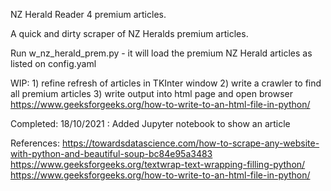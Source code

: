 NZ Herald Reader 4 premium articles.

A quick and dirty scraper of NZ Heralds premium articles.

Run w_nz_herald_prem.py - it will load the premium NZ Herald articles as listed on config.yaml

WIP:
    1) refine refresh of articles in TKInter window
    2) write a crawler to find all premium articles
    3) write output into html page and open browser https://www.geeksforgeeks.org/how-to-write-to-an-html-file-in-python/

Completed:
    18/10/2021 : Added Jupyter notebook to show an article

References:
https://towardsdatascience.com/how-to-scrape-any-website-with-python-and-beautiful-soup-bc84e95a3483
https://www.geeksforgeeks.org/textwrap-text-wrapping-filling-python/
https://www.geeksforgeeks.org/how-to-write-to-an-html-file-in-python/
